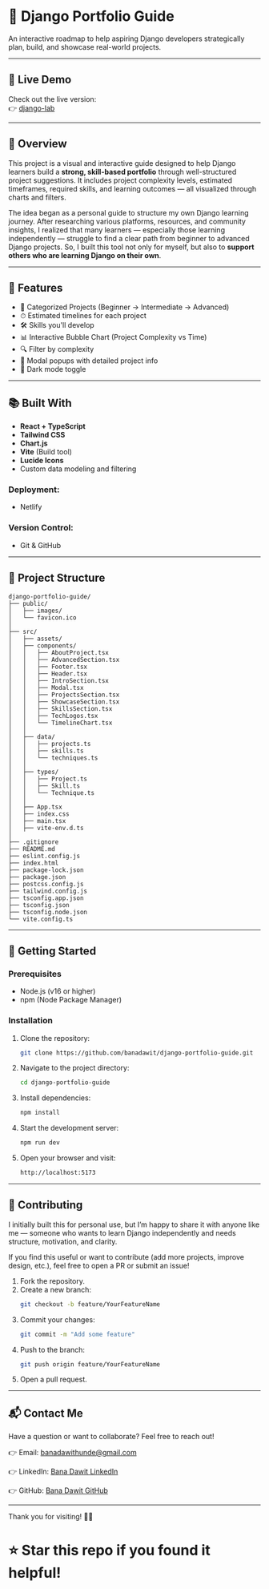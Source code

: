 # 🧩 Django Portfolio Guide

An interactive roadmap to help aspiring Django developers strategically plan, build, and showcase real-world projects.


---

## 🚀 Live Demo

Check out the live version:  
👉 [django-lab](https://django-lab.netlify.app/)

---

## 📌 Overview

This project is a visual and interactive guide designed to help Django learners build a **strong, skill-based portfolio** through well-structured project suggestions. It includes project complexity levels, estimated timeframes, required skills, and learning outcomes — all visualized through charts and filters.

The idea began as a personal guide to structure my own Django learning journey. After researching various platforms, resources, and community insights, I realized that many learners — especially those learning independently — struggle to find a clear path from beginner to advanced Django projects. So, I built this tool not only for myself, but also to **support others who are learning Django on their own**.

---

## 🎯 Features

- 🧠 Categorized Projects (Beginner → Intermediate → Advanced)
- ⏱ Estimated timelines for each project
- 🛠 Skills you'll develop
- 📊 Interactive Bubble Chart (Project Complexity vs Time)
- 🔍 Filter by complexity
- 🔐 Modal popups with detailed project info
- 🌙 Dark mode toggle

---

## 📚 Built With

- **React + TypeScript**
- **Tailwind CSS**
- **Chart.js**
- **Vite** (Build tool)
- **Lucide Icons**
- Custom data modeling and filtering

### Deployment:
- Netlify

### Version Control:
- Git & GitHub
---

## 📂 Project Structure
```text
django-portfolio-guide/
├── public/
│   ├── images/
│   └── favicon.ico
│
├── src/
│   ├── assets/
│   ├── components/
│   │   ├── AboutProject.tsx
│   │   ├── AdvancedSection.tsx
│   │   ├── Footer.tsx
│   │   ├── Header.tsx
│   │   ├── IntroSection.tsx
│   │   ├── Modal.tsx
│   │   ├── ProjectsSection.tsx
│   │   ├── ShowcaseSection.tsx
│   │   ├── SkillsSection.tsx
│   │   ├── TechLogos.tsx
│   │   └── TimelineChart.tsx
│   │
│   ├── data/
│   │   ├── projects.ts
│   │   ├── skills.ts
│   │   └── techniques.ts
│   │
│   ├── types/
│   │   ├── Project.ts
│   │   ├── Skill.ts
│   │   └── Technique.ts
│   │
│   ├── App.tsx
│   ├── index.css
│   ├── main.tsx
│   ├── vite-env.d.ts
│
├── .gitignore
├── README.md
├── eslint.config.js
├── index.html
├── package-lock.json
├── package.json
├── postcss.config.js
├── tailwind.config.js
├── tsconfig.app.json
├── tsconfig.json
├── tsconfig.node.json
└── vite.config.ts
```
---

## 🚀 Getting Started

### Prerequisites
- Node.js (v16 or higher)
- npm (Node Package Manager)

### Installation
1. Clone the repository:
    ```bash
    git clone https://github.com/banadawit/django-portfolio-guide.git
    ```
2. Navigate to the project directory:
    ```bash
    cd django-portfolio-guide
    ```
3. Install dependencies:
    ```bash
    npm install
    ```
4. Start the development server:
    ```bash
    npm run dev
    ```
5. Open your browser and visit:
    ```bash
    http://localhost:5173
    ```

---

## 🌈 Contributing

I initially built this for personal use, but I’m happy to share it with anyone like me — someone who wants to learn Django independently and needs structure, motivation, and clarity.

If you find this useful or want to contribute (add more projects, improve design, etc.), feel free to open a PR or submit an issue!

1. Fork the repository.
2. Create a new branch:
    ```bash
    git checkout -b feature/YourFeatureName
    ```
3. Commit your changes:
    ```bash
    git commit -m "Add some feature"
    ```
4. Push to the branch:
    ```bash
    git push origin feature/YourFeatureName
    ```
5. Open a pull request.

---


## 📬 Contact Me

Have a question or want to collaborate? Feel free to reach out!

👉 Email: banadawithunde@gmail.com

👉 LinkedIn: [Bana Dawit LinkedIn](https://www.linkedin.com/in/bana-dawit-121810312/)

👉 GitHub: [Bana Dawit GitHub](https://github.com/banadawit/)

---

Thank you for visiting! 🎨✨

# ⭐ Star this repo if you found it helpful!
